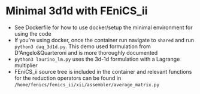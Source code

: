 # Minimal 3d1d with FEniCS_ii

- See Dockerfile for how to use docker/setup the minimal environment for using the code
- If you're using docker, once the container run navigate to `shared` and run `python3 daq_3d1d.py`.
  This demo used formulation from D'Angelo&Quarteroni and is more thoroughly documented
- `python3 laurino_lm.py` uses the 3d-1d formulation with a Lagrange multiplier
- FEniCS_ii source tree is included in the container and relevant functions for
  the reduction operators can be found in `/home/fenics/fenics_ii/xii/assembler/average_matrix.py`